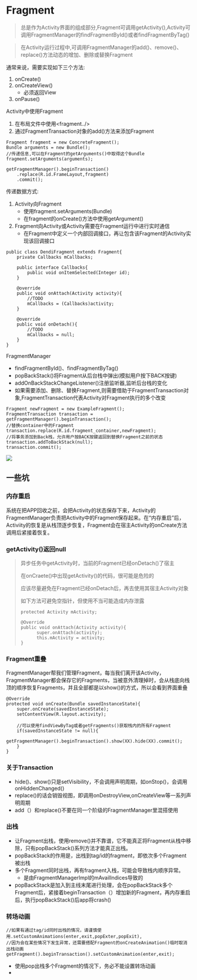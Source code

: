 # Fragment #

> 总是作为Activity界面的组成部分,Fragment可调用getActivity(),Activity可调用FragmentManager的findFragmentById()或者findFragmentByTag()

> 在Activity运行过程中,可调用FragmentManager的add()、remove()、replace()方法动态的增加、删除或替换Fragment

通常来说，需要实现如下三个方法:

1. onCreate()
2. onCreateView()
   - 必须返回View
3. onPause()

Activity中使用Fragment

1. 在布局文件中使用<fragment../>
2. 通过FragmentTransaction对象的add()方法来添加Fragment

```
Fragment fragment = new ConcreteFragment();
Bundle arguments = new Bundle();
//传递信息,可以在Fragment的getArguments()中取得这个Bundle
fragment.setArguments(arguments);

getFragmentManager().beginTransaction()
	.replace(R.id.FrameLayout,fragment)
	.commit();
```

传递数据方式:

1. Activity向Fragment
   - 使用fragment.setArguments(Bundle)
   - 在fragment的onCreate()方法中使用getArgument()
2. Fragment向Activity或Activity需要在Fragment运行中进行实时通信
   - 在Fragment中定义一个内部回调接口，再让包含该Fragment的Activity实现该回调接口

```
public class DendiFragment extends Fragment{
	private Callbacks mCallbacks;
	
	public interface Callbacks{
		public void onItemSelected(Integer id);
	}

	@override
	public void onAttach(Activity activity){
		//TODO
		mCallbacks = (Callbacks)activity;
	}

	@override
	public void onDetach(){
		//TODO
		mCallbacks = null;
	}
}
```

FragmentManager

- findFragmentById()、findFragmentByTag()
- popBackStack()将Fragment从后台栈中弹出(模拟用户按下BACK按键)
- addOnBackStackChangeListener()注册监听器,监听后台栈的变化
- 如果需要添加、删除、替换Fragment,则需要借助于FragmentTransaction对象,FragmentTransaction代表Activity对Fragment执行的多个改变

```
Fragment newFragment = new ExampleFragment();
FragmentTransaction transaction = getFragmentManager().beginTransaction();
//替换container中的Fragment
transaction.replace(R.id.fragment_container,newFragment);
//将事务添加到Back栈，允许用户按BACK按键返回到替换Fragment之前的状态
transaction.addToBackStack(null);
transaction.commit();
```

![](http://www.myexception.cn/img/2015/03/31/192604226.jpg)



## 一些坑

### 内存重启

系统在把APP回收之前，会把Activity的状态保存下来，Activity的FragmentManager负责把Activity中的Fragment保存起来。在“内存重启”后，Activiity的恢复是从栈顶逐步恢复，Fragment会在宿主Activity的onCreate方法调用后紧接着恢复。

### getActivity()返回null

> 异步任务中getActivity时，当前的Fragment已经onDetach()了宿主
>
> 在onCraete()中出现getActivity()的代码，很可能是危险的
>
> 应该尽量避免在Fragment已经onDetach后，再去使用其宿主Activity对象
>
> 如下方法可避免空指针，但使用不当可能造成内存泄露
>
> ```
> protected Activity mActivity;
>
> @Override
> public void onAttach(Activity activity){
>   	super.onAttach(activity);
>   	this.mActivity = activity;
> }
>
> ```

### Fragment重叠

FragmentManager帮我们管理Fragment，每当我们离开该Activity，FragmentManager都会保存它的Fragments，当被意外清理掉时，会从栈底向栈顶的顺序恢复Fragments，并且全部都是以show()的方式，所以会看到界面重叠

```
@Override
protected void onCreate(Bundle savedInstanceState){
  	super.onCreate(savedInstanceState);
  	setContentView(R.layout.activity);
  	
  	//可以使用findViewByTag或者getFragments()获取栈内的所有Fragment
  	if(savedInstanceState != null){
      	getFragmentManager().beginTransaction().show(XX).hide(XX).commit();
  	}
}
```

### 关于Transaction

* hide()、show()只是setVisibility，不会调用声明周期，如onStop()，会调用onHiddenChanged()
* replace()的话会销毁视图，即调用onDestroyView,onCreateView等一系列声明周期
* add（）和replace()不要在同一个阶级的FragmentManager里混搭使用

### 出栈

* 让Fragment出栈，使用remove()并不靠谱，它不能真正将Fragment从栈中移除，只有popBackStack()系列方法才能真正出栈。
* popBackStack的作用是，出栈到tag/id的fragment，即依次多个Fragment被出栈
* 多个Fragment同时出栈，再有fragment入栈，可能会导致栈内顺序异常。
  * 是由FragmentManagerImpl的mAvailIndices导致的
* popBackStack是加入到主线末尾进行处理，会在popBackStack多个Fragment后，紧接着beginTransaction（）增加新的Fragment，再内存重启后，执行popBackStack()后app将crash()

### 转场动画

```
//如果有通过tag/id同时出栈的情况，请谨慎使用.setCustomAnimations(enter,exit,popExter,popExit),
//因为会在某些情况下发生异常，还需要搭配Fragment的onCreateAnimation()临时取消出栈动画
getFragment().beginTransaction().setCustomAnimation(enter,exit);
```

* 使用pop出栈多个Fragment的情况下，务必不能设置转场动画
* ​